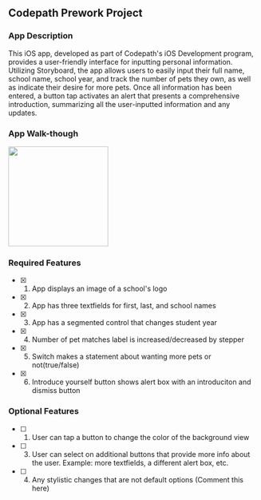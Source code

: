 ## Codepath Prework Project

### App Description
This iOS app, developed as part of Codepath's iOS Development program, provides a user-friendly interface for inputting personal information. Utilizing Storyboard, the app allows users to easily input their full name, school name, school year, and track the number of pets they own, as well as indicate their desire for more pets. Once all information has been entered, a button tap activates an alert that presents a comprehensive introduction, summarizing all the user-inputted information and any updates.

### App Walk-though
<img src="https://tenor.com/b1BAB.gif" width=200><br>

### Required Features

- [x] 1. App displays an image of a school's logo
- [x] 2. App has three textfields for first, last, and school names
- [x] 3. App has a segmented control that changes student year
- [x] 4. Number of pet matches label is increased/decreased by stepper
- [x] 5. Switch makes a statement about wanting more pets or not(true/false) 
- [x] 6. Introduce yourself button shows alert box with an introduciton and dismiss button

### Optional Features

- [ ] 1. User can tap a button to change the color of the background view
- [ ] 3. User can select on additional buttons that provide more info about the user. Example: more textfields, a different alert box, etc.
- [ ] 4. Any stylistic changes that are not default options (Comment this here)
